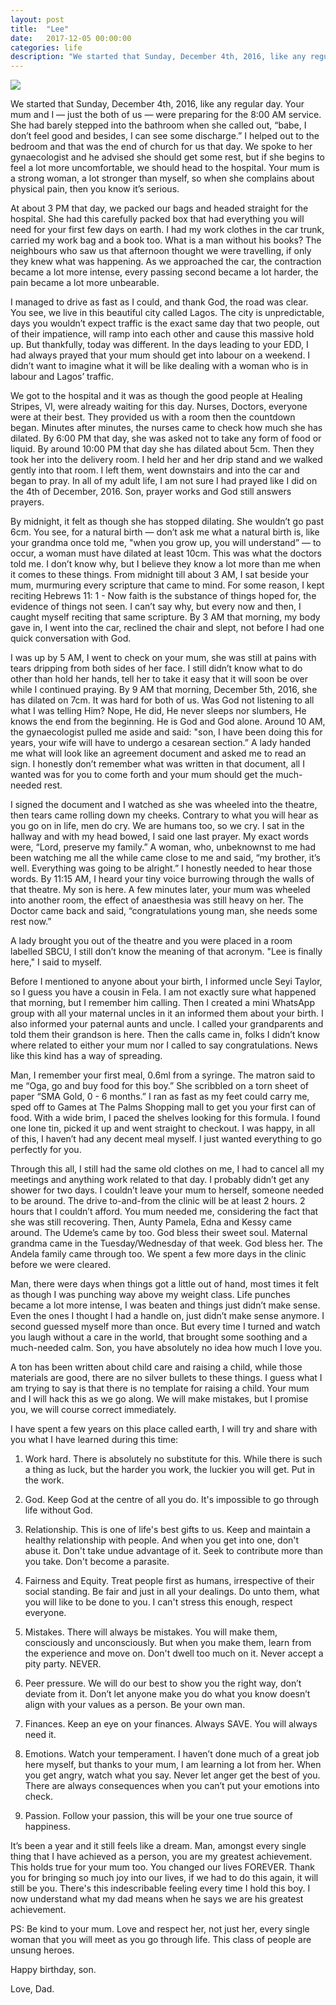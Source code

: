 ```yaml
---
layout: post
title:  "Lee"
date:   2017-12-05 00:00:00
categories: life
description: "We started that Sunday, December 4th, 2016, like any regular day. Your mum and I — just the both of us — were preparing for the 8:00 AM service"
---
```

<img src="{{ site.url }}/assets/article_images/lee/lee.jpg"/>

We started that Sunday, December 4th, 2016, like any regular day. Your mum and I — just the both of us — were preparing for the 8:00 AM service. She had barely stepped into the bathroom when she called out, “babe, I don’t feel good and besides, I can see some discharge.” I helped out to the bedroom and that was the end of church for us that day. We spoke to her gynaecologist and he advised she should get some rest, but if she begins to feel a lot more uncomfortable, we should head to the hospital. Your mum is a strong woman, a lot stronger than myself, so when she complains about physical pain, then you know it’s serious. 

At about 3 PM that day, we packed our bags and headed straight for the hospital. She had this carefully packed box that had everything you will need for your first few days on earth. I had my work clothes in the car trunk, carried my work bag and a book too. What is a man without his books? The neighbours who saw us that afternoon thought we were travelling, if only they knew what was happening. As we approached the car, the contraction became a lot more intense,  every passing second became a lot harder, the pain became a lot more unbearable. 

I managed to drive as fast as I could, and thank God, the road was clear. You see, we live in this beautiful city called Lagos. The city is unpredictable, days you wouldn’t expect traffic is the exact same day that two people, out of their impatience, will ramp into each other and cause this massive hold up. But thankfully, today was different. In the days leading to your EDD, I had always prayed that your mum should get into labour on a weekend. I didn’t want to imagine what it will be like dealing with a woman who is in labour and Lagos’ traffic. 

We got to the hospital and it was as though the good people at Healing Stripes, VI, were already waiting for this day. Nurses, Doctors, everyone were at their best. They provided us with a room then the countdown began. Minutes after minutes, the nurses came to check how much she has dilated. By 6:00 PM that day, she was asked not to take any form of food or liquid. By around 10:00 PM that day she has dilated about 5cm. Then they took her into the delivery room. I held her and her drip stand and we walked gently into that room. I left them, went downstairs and into the car and began to pray. In all of my adult life, I am not sure I had prayed like I did on the 4th of December, 2016. Son, prayer works and God still answers prayers. 

By midnight, it felt as though she has stopped dilating. She wouldn’t go past 6cm. You see, for a natural birth — don’t ask me what a natural birth is, like your grandma once told me, "when you grow up, you will understand” — to occur, a woman must have dilated at least 10cm. This was what the doctors told me. I don’t know why, but I believe they know a lot more than me when it comes to these things. From midnight till about 3 AM, I sat beside your mum, murmuring every scripture that came to mind. For some reason, I kept reciting Hebrews 11: 1 - Now faith is the substance of things hoped for, the evidence of things not seen. I can’t say why, but every now and then, I caught myself reciting that same scripture. By 3 AM that morning, my body gave in, I went into the car, reclined the chair and slept, not before I had one quick conversation with God.

I was up by 5 AM, I went to check on your mum, she was still at pains with tears dripping from both sides of her face. I still didn’t know what to do other than hold her hands, tell her to take it easy that it will soon be over while I continued praying. By 9 AM that morning, December 5th, 2016, she has dilated on 7cm. It was hard for both of us. Was God not listening to all what I was telling Him? Nope, He did, He never sleeps nor slumbers, He knows the end from the beginning. He is God and God alone. Around 10 AM, the gynaecologist pulled me aside and said: "son, I have been doing this for years, your wife will have to undergo a cesarean section.” A lady handed me what will look like an agreement document and asked me to read an sign. I honestly don’t remember what was written in that document, all I wanted was for you to come forth and your mum should get the much-needed rest.

I signed the document and I watched as she was wheeled into the theatre, then tears came rolling down my cheeks. Contrary to what you will hear as you go on in life, men do cry. We are humans too, so we cry. I sat in the hallway and with my head bowed, I said one last prayer. My exact words were, “Lord, preserve my family.” A woman, who, unbeknownst to me had been watching me all the while came close to me and said, “my brother, it’s well. Everything was going to be alright.” I honestly needed to hear those words. By 11:15 AM, I heard your tiny voice burrowing through the walls of that theatre. My son is here. A few minutes later, your mum was wheeled into another room, the effect of anaesthesia was still heavy on her. The Doctor came back and said, “congratulations young man, she needs some rest now.”

A lady brought you out of the theatre and you were placed in a room labelled SBCU, I still don’t know the meaning of that acronym. "Lee is finally here," I said to myself.

Before I mentioned to anyone about your birth, I informed uncle Seyi Taylor, so I guess you have a cousin in Fela. I am not exactly sure what happened that morning, but I remember him calling. Then I created a mini WhatsApp group with all your maternal uncles in it an informed them about your birth. I also informed your paternal aunts and uncle. I called your grandparents and told them their grandson is here. Then the calls came in, folks I didn’t know where related to either your mum nor I called to say congratulations. News like this kind has a way of spreading.

Man, I remember your first meal, 0.6ml from a syringe. The matron said to me “Oga, go and buy food for this boy.” She scribbled on a torn sheet of paper “SMA Gold, 0 - 6 months.” I ran as fast as my feet could carry me, sped off to Games at The Palms Shopping mall to get you your first can of food. With a wide brim, I paced the shelves looking for this formula. I found one lone tin, picked it up and went straight to checkout. I was happy, in all of this, I haven’t had any decent meal myself. I just wanted everything to go perfectly for you. 

Through this all, I still had the same old clothes on me, I had to cancel all my meetings and anything work related to that day. I probably didn’t get any shower for two days. I couldn’t leave your mum to herself, someone needed to be around. The drive to-and-from the clinic will be at least 2 hours. 2 hours that I couldn’t afford. You mum needed me, considering the fact that she was still recovering. Then, Aunty Pamela, Edna and Kessy came around. The Udeme’s came by too. God bless their sweet soul. Maternal grandma came in the Tuesday/Wednesday of that week. God bless her. The Andela family came through too. We spent a few more days in the clinic before we were cleared.

Man, there were days when things got a little out of hand, most times it felt as though I was punching way above my weight class. Life punches became a lot more intense, I was beaten and things just didn’t make sense. Even the ones I thought I had a handle on, just didn’t make sense anymore. I second guessed myself more than once. But every time I turned and watch you laugh without a care in the world, that brought some soothing and a much-needed calm. Son, you have absolutely no idea how much I love you.

A ton has been written about child care and raising a child, while those materials are good, there are no silver bullets to these things. I guess what I am trying to say is that there is no template for raising a child. Your mum and I will hack this as we go along. We will make mistakes, but I promise you, we will course correct immediately.

I have spent a few years on this place called earth, I will try and share with you what I have learned during this time:

1. Work hard. There is absolutely no substitute for this. While there is such a thing as luck, but the harder you work, the luckier you will get. Put in the work.

2. God. Keep God at the centre of all you do. It's impossible to go through life without God. 

3. Relationship. This is one of life's best gifts to us. Keep and maintain a healthy relationship with people. And when you get into one, don't abuse it. Don't take undue advantage of it. Seek to contribute more than you take. Don't become a parasite. 

4. Fairness and Equity. Treat people first as humans, irrespective of their social standing. Be fair and just in all your dealings. Do unto them, what you will like to be done to you. I can't stress this enough, respect everyone. 

6. Mistakes. There will always be mistakes. You will make them, consciously and unconsciously. But when you make them, learn from the experience and move on. Don't dwell too much on it. Never accept a pity party. NEVER. 

7. Peer pressure. We will do our best to show you the right way, don’t deviate from it. Don’t let anyone make you do what you know doesn’t align with your values as a person. Be your own man.

8. Finances. Keep an eye on your finances. Always SAVE. You will always need it.

9. Emotions. Watch your temperament. I haven’t done much of a great job here myself, but thanks to your mum, I am learning a lot from her. When you get angry, watch what you say. Never let anger get the best of you. There are always consequences when you can’t put your emotions into check. 

10. Passion. Follow your passion, this will be your one true source of happiness. 

It’s been a year and it still feels like a dream. Man, amongst every single thing that I have achieved as a person, you are my greatest achievement. This holds true for your mum too. You changed our lives FOREVER.  Thank you for bringing so much joy into our lives, if we had to do this again, it will still be you. There's this indescribable feeling every time I hold this boy. I now understand what my dad means when he says we are his greatest achievement.

PS: Be kind to your mum. Love and respect her, not just her, every single woman that you will meet as you go through life. This class of people are unsung heroes. 

Happy birthday, son. 

Love,
Dad. 